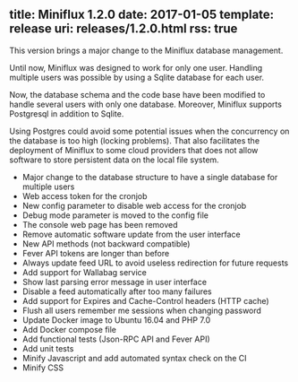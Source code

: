 title: Miniflux 1.2.0
date: 2017-01-05
template: release
uri: releases/1.2.0.html
rss: true
---

This version brings a major change to the Miniflux database management.

Until now, Miniflux was designed to work for only one user.
Handling multiple users was possible by using a Sqlite database for each user.

Now, the database schema and the code base have been modified to handle several users with only one database.
Moreover, Miniflux supports Postgresql in addition to Sqlite.

Using Postgres could avoid some potential issues when the concurrency on the database is too high (locking problems).
That also facilitates the deployment of Miniflux to some cloud providers that does not allow software to store persistent data on the local file system.

* Major change to the database structure to have a single database for multiple users
* Web access token for the cronjob
* New config parameter to disable web access for the cronjob
* Debug mode parameter is moved to the config file
* The console web page has been removed
* Remove automatic software update from the user interface
* New API methods (not backward compatible)
* Fever API tokens are longer than before
* Always update feed URL to avoid useless redirection for future requests
* Add support for Wallabag service
* Show last parsing error message in user interface
* Disable a feed automatically after too many failures
* Add support for Expires and Cache-Control headers (HTTP cache)
* Flush all users remember me sessions when changing password
* Update Docker image to Ubuntu 16.04 and PHP 7.0
* Add Docker compose file
* Add functional tests (Json-RPC API and Fever API)
* Add unit tests
* Minify Javascript and add automated syntax check on the CI
* Minify CSS
